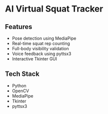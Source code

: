 # AI Virtual Squat Tracker

## Features
- Pose detection using MediaPipe
- Real-time squat rep counting
- Full-body visibility validation
- Voice feedback using pyttsx3
- Interactive Tkinter GUI

## Tech Stack
- Python
- OpenCV
- MediaPipe
- Tkinter
- pyttsx3
